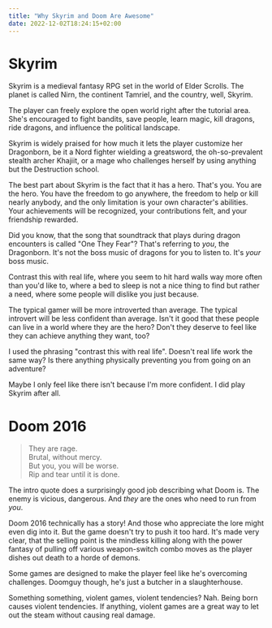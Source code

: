 ```yaml
---
title: "Why Skyrim and Doom Are Awesome"
date: 2022-12-02T18:24:15+02:00
---
```


# Skyrim

Skyrim is a medieval fantasy RPG set in the world of Elder Scrolls. The planet is called Nirn, the continent Tamriel, and the country, well, Skyrim.

The player can freely explore the open world right after the tutorial area. She's encouraged to fight bandits, save people, learn magic, kill dragons, ride dragons, and influence the political landscape.

Skyrim is widely praised for how much it lets the player customize her Dragonborn, be it a Nord fighter wielding a greatsword, the oh-so-prevalent stealth archer Khajiit, or a mage who challenges herself by using anything but the Destruction school.

The best part about Skyrim is the fact that it has a hero. That's you. You are the hero. You have the freedom to go anywhere, the freedom to help or kill nearly anybody, and the only limitation is your own character's abilities. Your achievements will be recognized, your contributions felt, and your friendship rewarded.

Did you know, that the song that soundtrack that plays during dragon encounters is called "One They Fear"? That's referring to *you*, the Dragonborn. It's not the boss music of dragons for you to listen to. It's *your* boss music.

Contrast this with real life, where you seem to hit hard walls way more often than you'd like to, where a bed to sleep is not a nice thing to find but rather a need, where some people will dislike you just because.

The typical gamer will be more introverted than average. The typical introvert will be less confident than average. Isn't it good that these people can live in a world where they are the hero? Don't they deserve to feel like they can achieve anything they want, too?

I used the phrasing "contrast this with real life". Doesn't real life work the same way? Is there anything physically preventing you from going on an adventure?

Maybe I only feel like there isn't because I'm more confident. I did play Skyrim after all.

# Doom 2016

> They are rage.\
> Brutal, without mercy.\
> But you, you will be worse.\
> Rip and tear until it is done.

The intro quote does a surprisingly good job describing what Doom is. The enemy is vicious, dangerous. And *they* are the ones who need to run from *you*.

Doom 2016 technically has a story! And those who appreciate the lore might even dig into it. But the game doesn't try to push it too hard. It's made very clear, that the selling point is the mindless killing along with the power fantasy of pulling off various weapon-switch combo moves as the player dishes out death to a horde of demons.

Some games are designed to make the player feel like he's overcoming challenges. Doomguy though, he's just a butcher in a slaughterhouse.

Something something, violent games, violent tendencies? Nah. Being born causes violent tendencies. If anything, violent games are a great way to let out the steam without causing real damage.
